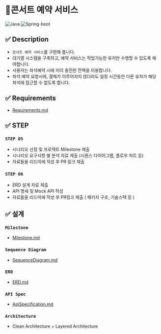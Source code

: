 # ️🎪️콘서트 예약 서비스
![Java](https://img.shields.io/badge/Java-17-red)
![Spring-boot](https://img.shields.io/badge/Spring--boot-3.3.4-brightgreen)

## ✅ Description
- `콘서트 예약 서비스`를 구현해 봅니다.
- 대기열 시스템을 구축하고, 예약 서비스는 작업가능한 유저만 수행할 수 있도록 해야합니다.
- 사용자는 좌석예약 시에 미리 충전한 잔액을 이용합니다.
- 좌석 예약 요청시에, 결제가 이루어지지 않더라도 일정 시간동안 다른 유저가 해당 좌석에 접근할 수 없도록 합니다.

## ✅ Requirements
* [Requirements.md](docs/Requirements.md)

## ✅ STEP
### **`STEP 05`**
- 시나리오 선정 및 프로젝트 Milestone 제출
- 시나리오 요구사항 별 분석 자료 제출 (시퀀스 다이어그램, 플로우 차트 등)
- 자료들을 리드미에 작성 후 PR 링크 제출

### **`STEP 06`**
- ERD 설계 자료 제출
- API 명세 및 Mock API 작성
- 자료들을 리드미에 작성 후 PR링크 제출 ( 패키지 구조, 기술스택 등 )

## ✅ 설계
### **`Milestone`**
* [Milestone.md](docs/Milestone.md)

### **`Sequence Diagram`**
- [SequenceDiagram.md](docs/SequenceDiagram.md)

### **`ERD`**
* [ERD.md](docs/ERD.md)

### **`API Spec`**
* [ApiSpecification.md](docs/ApiSpecification.md)

### **`Architecture`**
* Clean Architecture + Layered Architecture
